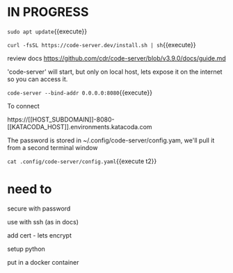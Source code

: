 

# IN PROGRESS

`sudo apt update`{{execute}}

`curl -fsSL https://code-server.dev/install.sh | sh`{{execute}}

review docs  https://github.com/cdr/code-server/blob/v3.9.0/docs/guide.md

'code-server' will start, but only on local host, lets expose it on the internet so you can access it.

`code-server --bind-addr 0.0.0.0:8080`{{execute}}


To connect

https://[[HOST_SUBDOMAIN]]-8080-[[KATACODA_HOST]].environments.katacoda.com


The password is stored in ~/.config/code-server/config.yam, we'll pull it from a second terminal window

`cat .config/code-server/config.yaml`{{execute t2}}

# need to

secure with password

use with ssh (as in docs)

add cert - lets encrypt

setup python 

put in a docker container
